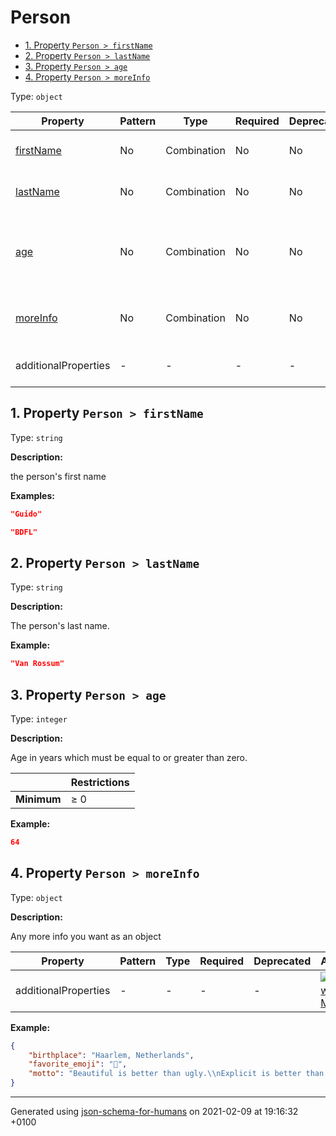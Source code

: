 # Person

- [1. Property `Person > firstName`](#firstName)
- [2. Property `Person > lastName`](#lastName)
- [3. Property `Person > age`](#age)
- [4. Property `Person > moreInfo`](#moreInfo)

Type: `object`

| Property | Pattern | Type | Required | Deprecated | Additional | Description |
| -------- | ------- | ---- | -------- | ---------- | ---------- | ----------- |
| [firstName](#firstName)|No|Combination|No|No| No|the person's first name|
| [lastName](#lastName)|No|Combination|No|No| No|The person's last name.|
| [age](#age)|No|Combination|No|No| No|Age in years which must be equal to or greater than zero.|
| [moreInfo](#moreInfo)|No|Combination|No|No| No|Any more info you want as an object|
  | additionalProperties | - | - | - | - |  [![made-with-Markdown](https://img.shields.io/badge/Any%20type-allowed-green)](# "Additional Properties of any type are allowed.") | - |        

## <a name="firstName"></a>1. Property `Person > firstName`

Type: `string`

**Description:** <p>the person's first name</p>

**Examples:** 

```json
"Guido"
```
```json
"BDFL"
```

## <a name="lastName"></a>2. Property `Person > lastName`

Type: `string`

**Description:** <p>The person's last name.</p>

**Example:** 

```json
"Van Rossum"
```

## <a name="age"></a>3. Property `Person > age`

Type: `integer`

**Description:** <p>Age in years which must be equal to or greater than zero.</p>

|              | Restrictions |
| ------------ | ------------ |
| **Minimum** | &ge; 0 |

**Example:** 

```json
64
```

## <a name="moreInfo"></a>4. Property `Person > moreInfo`

Type: `object`

**Description:** <p>Any more info you want as an object</p>

| Property | Pattern | Type | Required | Deprecated | Additional | Description |
| -------- | ------- | ---- | -------- | ---------- | ---------- | ----------- |
  | additionalProperties | - | - | - | - |  [![made-with-Markdown](https://img.shields.io/badge/Any%20type-allowed-green)](# "Additional Properties of any type are allowed.") | - |        

**Example:** 

```json
{
    "birthplace": "Haarlem, Netherlands",
    "favorite_emoji": "🐍",
    "motto": "Beautiful is better than ugly.\\nExplicit is better than implicit.\\nSimple is better than complex.\\nComplex is better than complicated.\\nFlat is better than nested.\\nSparse is better than dense.\\nReadability counts.\\nSpecial cases aren't special enough to break the rules.\\nAlthough practicality beats purity.\\nErrors should never pass silently.\\nUnless explicitly silenced.\\nIn the face of ambiguity, refuse the temptation to guess.\\nThere should be one-- and preferably only one --obvious way to do it.\\nAlthough that way may not be obvious at first unless you're Dutch.\\nNow is better than never.\\nAlthough never is often better than *right* now.\\nIf the implementation is hard to explain, it's a bad idea.\\nIf the implementation is easy to explain, it may be a good idea.\\nNamespaces are one honking great idea -- let's do more of those!"
}
```

----------------------------------------------------------------------------------------------------------------------------
Generated using [json-schema-for-humans](https://github.com/coveooss/json-schema-for-humans) on 2021-02-09 at 19:16:32 +0100